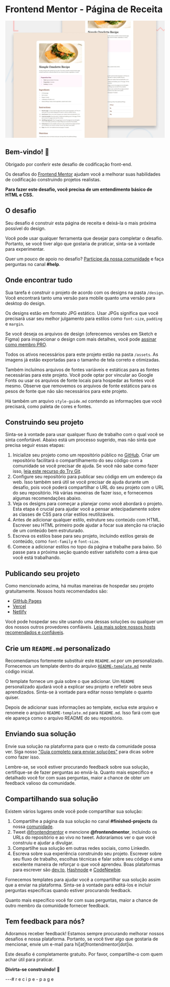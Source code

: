 # Frontend Mentor - Página de Receita

![Pré-visualização do design para o desafio de página de receita](./preview.jpg)

## Bem-vindo! 👋

Obrigado por conferir este desafio de codificação front-end.

Os desafios do [Frontend Mentor](https://www.frontendmentor.io) ajudam você a melhorar suas habilidades de codificação construindo projetos realistas.

**Para fazer este desafio, você precisa de um entendimento básico de HTML e CSS.**

## O desafio

Seu desafio é construir esta página de receita e deixá-la o mais próxima possível do design.

Você pode usar qualquer ferramenta que desejar para completar o desafio. Portanto, se você tiver algo que gostaria de praticar, sinta-se à vontade para experimentar.

Quer um pouco de apoio no desafio? [Participe da nossa comunidade](https://www.frontendmentor.io/community) e faça perguntas no canal **#help**.

## Onde encontrar tudo

Sua tarefa é construir o projeto de acordo com os designs na pasta `/design`. Você encontrará tanto uma versão para mobile quanto uma versão para desktop do design.

Os designs estão em formato JPG estático. Usar JPGs significa que você precisará usar seu melhor julgamento para estilos como `font-size`, `padding` e `margin`.

Se você deseja os arquivos de design (oferecemos versões em Sketch e Figma) para inspecionar o design com mais detalhes, você pode [assinar como membro PRO](https://www.frontendmentor.io/pro).

Todos os ativos necessários para este projeto estão na pasta `/assets`. As imagens já estão exportadas para o tamanho de tela correto e otimizadas.

Também incluímos arquivos de fontes variáveis e estáticas para as fontes necessárias para este projeto. Você pode optar por vincular ao Google Fonts ou usar os arquivos de fonte locais para hospedar as fontes você mesmo. Observe que removemos os arquivos de fonte estáticos para os pesos de fonte que não são necessários para este projeto.

Há também um arquivo `style-guide.md` contendo as informações que você precisará, como paleta de cores e fontes.

## Construindo seu projeto

Sinta-se à vontade para usar qualquer fluxo de trabalho com o qual você se sinta confortável. Abaixo está um processo sugerido, mas não sinta que precisa seguir essas etapas:

1. Inicialize seu projeto como um repositório público no [GitHub](https://github.com/). Criar um repositório facilitará o compartilhamento do seu código com a comunidade se você precisar de ajuda. Se você não sabe como fazer isso, [leia este recurso do Try Git](https://try.github.io/).
2. Configure seu repositório para publicar seu código em um endereço da web. Isso também será útil se você precisar de ajuda durante um desafio, pois você poderá compartilhar o URL do seu projeto com o URL do seu repositório. Há várias maneiras de fazer isso, e fornecemos algumas recomendações abaixo.
3. Veja os designs para começar a planejar como você abordará o projeto. Esta etapa é crucial para ajudar você a pensar antecipadamente sobre as classes de CSS para criar estilos reutilizáveis.
4. Antes de adicionar qualquer estilo, estruture seu conteúdo com HTML. Escrever seu HTML primeiro pode ajudar a focar sua atenção na criação de um conteúdo bem estruturado.
5. Escreva os estilos base para seu projeto, incluindo estilos gerais de conteúdo, como `font-family` e `font-size`.
6. Comece a adicionar estilos no topo da página e trabalhe para baixo. Só passe para a próxima seção quando estiver satisfeito com a área que você está trabalhando.

## Publicando seu projeto

Como mencionado acima, há muitas maneiras de hospedar seu projeto gratuitamente. Nossos hosts recomendados são:

- [GitHub Pages](https://pages.github.com/)
- [Vercel](https://vercel.com/)
- [Netlify](https://www.netlify.com/)

Você pode hospedar seu site usando uma dessas soluções ou qualquer um dos nossos outros provedores confiáveis. [Leia mais sobre nossos hosts recomendados e confiáveis](https://medium.com/frontend-mentor/frontend-mentor-trusted-hosting-providers-bf000dfebe).

## Crie um `README.md` personalizado

Recomendamos fortemente substituir este `README.md` por um personalizado. Fornecemos um template dentro do arquivo [`README-template.md`](./README-template.md) neste código inicial.

O template fornece um guia sobre o que adicionar. Um `README` personalizado ajudará você a explicar seu projeto e refletir sobre seus aprendizados. Sinta-se à vontade para editar nosso template o quanto quiser.

Depois de adicionar suas informações ao template, exclua este arquivo e renomeie o arquivo `README-template.md` para `README.md`. Isso fará com que ele apareça como o arquivo README do seu repositório.

## Enviando sua solução

Envie sua solução na plataforma para que o resto da comunidade possa ver. Siga nosso ["Guia completo para enviar soluções"](https://medium.com/frontend-mentor/a-complete-guide-to-submitting-solutions-on-frontend-mentor-ac6384162248) para dicas sobre como fazer isso.

Lembre-se, se você estiver procurando feedback sobre sua solução, certifique-se de fazer perguntas ao enviá-la. Quanto mais específico e detalhado você for com suas perguntas, maior a chance de obter um feedback valioso da comunidade.

## Compartilhando sua solução

Existem vários lugares onde você pode compartilhar sua solução:

1. Compartilhe a página da sua solução no canal **#finished-projects** da nossa [comunidade](https://www.frontendmentor.io/community). 
2. Tweet [@frontendmentor](https://twitter.com/frontendmentor) e mencione **@frontendmentor**, incluindo os URLs do repositório e ao vivo no tweet. Adoraríamos ver o que você construiu e ajudar a divulgar.
3. Compartilhe sua solução em outras redes sociais, como LinkedIn.
4. Escreva sobre sua experiência construindo seu projeto. Escrever sobre seu fluxo de trabalho, escolhas técnicas e falar sobre seu código é uma excelente maneira de reforçar o que você aprendeu. Boas plataformas para escrever são [dev.to](https://dev.to/), [Hashnode](https://hashnode.com/) e [CodeNewbie](https://community.codenewbie.org/).

Fornecemos templates para ajudar você a compartilhar sua solução assim que a enviar na plataforma. Sinta-se à vontade para editá-los e incluir perguntas específicas quando estiver procurando feedback. 

Quanto mais específico você for com suas perguntas, maior a chance de outro membro da comunidade fornecer feedback.

## Tem feedback para nós?

Adoramos receber feedback! Estamos sempre procurando melhorar nossos desafios e nossa plataforma. Portanto, se você tiver algo que gostaria de mencionar, envie um e-mail para hi[at]frontendmentor[dot]io.

Este desafio é completamente gratuito. Por favor, compartilhe-o com quem achar útil para praticar.

**Divirta-se construindo!** 🚀

---#   r e c i p e - p a g e 

 